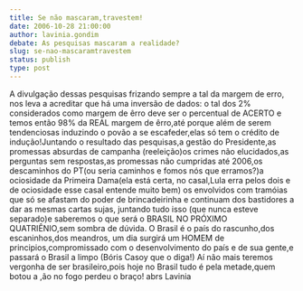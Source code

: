 ```yaml
---
title: Se não mascaram,travestem!
date: 2006-10-28 21:00:00
author: lavinia.gondim
debate: As pesquisas mascaram a realidade?
slug: se-nao-mascaramtravestem
status: publish 
type: post
---
```


A divulgação dessas pesquisas frizando sempre a tal da margem de erro, nos leva a acreditar que há uma inversão de dados: o tal dos 2% considerados como margem de êrro deve ser o percentual de ACERTO e temos então 98% da REAL margem de êrro,até porque além de serem tendenciosas induzindo o povão a se escafeder,elas só tem o crédito de indução!Juntando o resultado das pesquisas,a gestão do Presidente,as promessas absurdas de campanha (reeleição)os crimes não elucidados,as perguntas sem respostas,as promessas não cumpridas até 2006,os descaminhos do PT(ou seria caminhos e fomos nós que erramos?)a ociosidade da Primeira Dama(ela está certa, no casal,Lula erra pelos dois e de ociosidade esse casal entende muito bem) os envolvidos com tramóias que só se afastam do poder de brincadeirinha e continuam dos bastidores a dar as mesmas cartas sujas, juntando tudo isso (que nunca esteve separado)e saberemos o que será o BRASIL NO PRÓXIMO QUATRIÊNIO,sem sombra de dúvida. O Brasil é o país do rascunho,dos escaninhos,dos meandros, um dia surgirá um HOMEM de principios,compromissado com o desenvolvimento do país e de sua gente,e passará o Brasil a limpo (Bóris Casoy que o diga!) Aí não mais teremos vergonha de ser brasileiro,pois hoje no Brasil tudo é pela metade,quem botou a ,ão no fogo perdeu o braço!
abrs Lavinia
